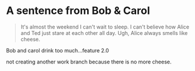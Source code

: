 # A sentence from Bob & Carol
> It's almost the weekend I can't wait to sleep. I can't believe how Alice and Ted just stare at each other all day. Ugh, Alice always smells like cheese.

Bob and carol drink too much...feature 2.0


not creating another work branch because there is no more cheese. 